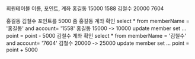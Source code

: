 
#

회원테이블 
이름, 포인트, 계좌
홍길동 15000 1588
김철수 20000 7604


홍길동 김철수 포인트를 5000 줌 
홍길동 계좌 확인 select * from memberName = '홍길동' and account= '1558'
홍길동 15000 -> 10000 update member set ... point = point - 5000
김철수 계좌 확인 select * from memberName = '김철수' and account= '7604'
김철수 20000 -> 25000 update member set ... point = point + 5000